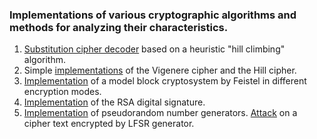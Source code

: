### Implementations of various cryptographic algorithms and methods for analyzing their characteristics.
1.  [Substitution cipher decoder](https://github.com/Gaettaca/cryptographic-algorithms/tree/main/hill-climbing-algo) based on a heuristic "hill climbing" algorithm.
2.  Simple [implementations](https://github.com/Gaettaca/cryptographic-algorithms/tree/main/hills-vigeners-ciphers) of the Vigenere cipher and the Hill cipher.
3. [Implementation](https://github.com/Gaettaca/cryptographic-algorithms/tree/main/g-model) of a model block cryptosystem by Feistel in different encryption modes.
4. [Implementation](https://github.com/Gaettaca/cryptographic-algorithms/tree/main/rsa-impl) of the RSA digital signature.
5. [Implementation](https://github.com/Gaettaca/cryptographic-algorithms/blob/main/attack-on-lfsr/generators.ipynb) of pseudorandom number generators. [Attack](https://github.com/Gaettaca/cryptographic-algorithms/tree/main/attack-on-lfsr) on a cipher text encrypted by LFSR generator.
